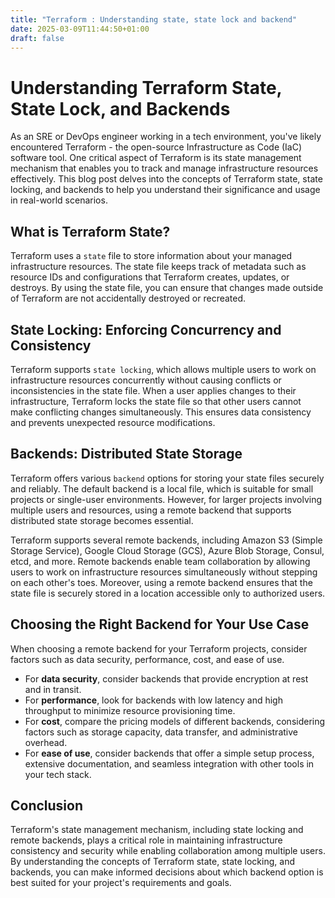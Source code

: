 ```yaml
---
title: "Terraform : Understanding state, state lock and backend"
date: 2025-03-09T11:44:50+01:00
draft: false
---
```

 # Understanding Terraform State, State Lock, and Backends

As an SRE or DevOps engineer working in a tech environment, you've likely encountered
Terraform - the open-source Infrastructure as Code (IaC) software tool. One critical
aspect of Terraform is its state management mechanism that enables you to track and
manage infrastructure resources effectively. This blog post delves into the concepts of
Terraform state, state locking, and backends to help you understand their significance
and usage in real-world scenarios.

## What is Terraform State?
Terraform uses a `state` file to store information about your managed infrastructure
resources. The state file keeps track of metadata such as resource IDs and
configurations that Terraform creates, updates, or destroys. By using the state file,
you can ensure that changes made outside of Terraform are not accidentally destroyed or
recreated.

## State Locking: Enforcing Concurrency and Consistency
Terraform supports `state locking`, which allows multiple users to work on
infrastructure resources concurrently without causing conflicts or inconsistencies in
the state file. When a user applies changes to their infrastructure, Terraform locks
the state file so that other users cannot make conflicting changes simultaneously. This
ensures data consistency and prevents unexpected resource modifications.

## Backends: Distributed State Storage
Terraform offers various `backend` options for storing your state files securely and
reliably. The default backend is a local file, which is suitable for small projects or
single-user environments. However, for larger projects involving multiple users and
resources, using a remote backend that supports distributed state storage becomes
essential.

Terraform supports several remote backends, including Amazon S3 (Simple Storage
Service), Google Cloud Storage (GCS), Azure Blob Storage, Consul, etcd, and more.
Remote backends enable team collaboration by allowing users to work on infrastructure
resources simultaneously without stepping on each other's toes. Moreover, using a
remote backend ensures that the state file is securely stored in a location accessible
only to authorized users.

## Choosing the Right Backend for Your Use Case
When choosing a remote backend for your Terraform projects, consider factors such as
data security, performance, cost, and ease of use.

* For **data security**, consider backends that provide encryption at rest and in
transit.
* For **performance**, look for backends with low latency and high throughput to
minimize resource provisioning time.
* For **cost**, compare the pricing models of different backends, considering factors
such as storage capacity, data transfer, and administrative overhead.
* For **ease of use**, consider backends that offer a simple setup process, extensive
documentation, and seamless integration with other tools in your tech stack.

## Conclusion
Terraform's state management mechanism, including state locking and remote backends,
plays a critical role in maintaining infrastructure consistency and security while
enabling collaboration among multiple users. By understanding the concepts of Terraform
state, state locking, and backends, you can make informed decisions about which backend
option is best suited for your project's requirements and goals.
